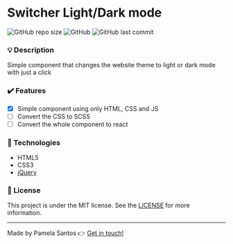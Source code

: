 # Switcher Light/Dark mode
![GitHub repo size](https://img.shields.io/github/repo-size/pamelasantoss/switcher-dark-light-mode?style=for-the-badge)
![GitHub](https://img.shields.io/github/license/pamelasantoss/switcher-dark-light-mode?color=%23387fc6&style=for-the-badge)
![GitHub last commit](https://img.shields.io/github/last-commit/pamelasantoss/switcher-dark-light-mode?color=%23387fc6&style=for-the-badge)

### :bulb: Description
Simple component that changes the website theme to light or dark mode with just a click

### :heavy_check_mark: Features
 - [x] Simple component using only HTML, CSS and JS
 - [ ] Convert the CSS to SCSS
 - [ ] Convert the whole component to react 

### :rocket: Technologies
 - HTML5
 - CSS3
 - [jQuery](https://jquery.com/)

### :memo: License
This project is under the MIT license. See the [LICENSE](https://github.com/pamelasantoss/switcher-dark-light-mode/blob/main/LICENSE) for more information.

---

Made by Pamela Santos :point_right: [Get in touch!](https://www.pamesantos.com.br/)
